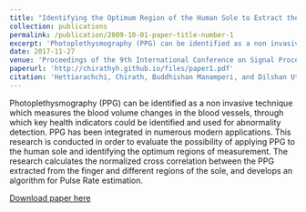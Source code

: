 ```yaml
---
title: "Identifying the Optimum Region of the Human Sole to Extract the PPG Signal for Pulse Rate Estimation"
collection: publications
permalink: /publication/2009-10-01-paper-title-number-1
excerpt: 'Photoplethysmography (PPG) can be identified as a non invasive technique which measures the blood volume changes in the blood vessels, through which key health indicators could be identified and used for abnormality detection. PPG has been integrated in numerous modern applications. This research is conducted in order to evaluate the possibility of applying PPG to the human sole and identifying the optimum regions of measurement. The research calculates the normalized cross correlation between the PPG extracted from the finger and different regions of the sole, and develops an algorithm for Pulse Rate estimation.'
date: 2017-11-27
venue: 'Proceedings of the 9th International Conference on Signal Processing Systems'
paperurl: 'http://chirathyh.github.io/files/paper1.pdf'
citation: 'Hettiarachchi, Chirath, Buddhishan Manamperi, and Dilshan Uthpala. "Identifying the Optimum Region of the Human Sole to Extract the PPG Signal for Pulse Rate Estimation." Proceedings of the 9th International Conference on Signal Processing Systems. ACM, 2017.'
---
```

Photoplethysmography (PPG) can be identified as a non invasive technique which measures the blood volume changes in the blood vessels, through which key health indicators could be identified and used for abnormality detection. PPG has been integrated in numerous modern applications. This research is conducted in order to evaluate the possibility of applying PPG to the human sole and identifying the optimum regions of measurement. The research calculates the normalized cross correlation between the PPG extracted from the finger and different regions of the sole, and develops an algorithm for Pulse Rate estimation.

[Download paper here](http://chirathyh.github.io/files/paper1.pdf)

